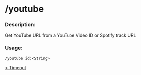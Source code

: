 # /youtube

### Description:

Get YouTube URL from a YouTube Video ID or Spotify track URL<br>

### Usage:

`/youtube id:<String>`<br>

<a class="button prev" href="./#/commands/utilitycommands/timeout" role="button">< Timeout</a>

